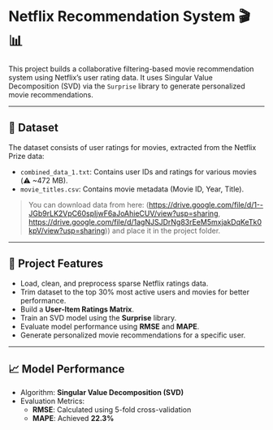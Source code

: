 # Netflix Recommendation System 🎬📊

This project builds a collaborative filtering-based movie recommendation system using Netflix’s user rating data. It uses Singular Value Decomposition (SVD) via the `Surprise` library to generate personalized movie recommendations.

---

## 📁 Dataset

The dataset consists of user ratings for movies, extracted from the Netflix Prize data:
- `combined_data_1.txt`: Contains user IDs and ratings for various movies (⚠️ ~472 MB).
- `movie_titles.csv`: Contains movie metadata (Movie ID, Year, Title).

> You can download data from here: (https://drive.google.com/file/d/1--JGb9rLK2VpC60spIjwF6aJoAhieCUV/view?usp=sharing, https://drive.google.com/file/d/1agNJSJDrNg83rEeM5mxjakDqKeTk0kpV/view?usp=sharing)) and place it in the project folder.

---

## 🚀 Project Features

- Load, clean, and preprocess sparse Netflix ratings data.
- Trim dataset to the top 30% most active users and movies for better performance.
- Build a **User-Item Ratings Matrix**.
- Train an SVD model using the **Surprise** library.
- Evaluate model performance using **RMSE** and **MAPE**.
- Generate personalized movie recommendations for a specific user.

---

## 📈 Model Performance

- Algorithm: **Singular Value Decomposition (SVD)**
- Evaluation Metrics:
  - **RMSE**: Calculated using 5-fold cross-validation
  - **MAPE**: Achieved **22.3%**
